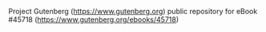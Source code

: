 Project Gutenberg (https://www.gutenberg.org) public repository for eBook #45718 (https://www.gutenberg.org/ebooks/45718)
